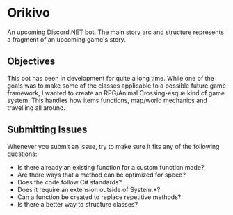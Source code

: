 # Orikivo
An upcoming Discord.NET bot. The main story arc and structure represents a fragment of an upcoming game's story.

## Objectives
This bot has been in development for quite a long time. While one of the goals was to make some of the classes applicable to a possible future game framework, I wanted to create an RPG/Animal Crossing-esque kind of game system. This handles how items functions, map/world mechanics and travelling all around.

## Submitting Issues
Whenever you submit an issue, try to make sure it fits any of the following questions:
- Is there already an existing function for a custom function made?
- Are there ways that a method can be optimized for speed?
- Does the code follow C# standards?
- Does it require an extension outside of System.*?
- Can a function be created to replace repetitive methods?
- Is there a better way to structure classes?
